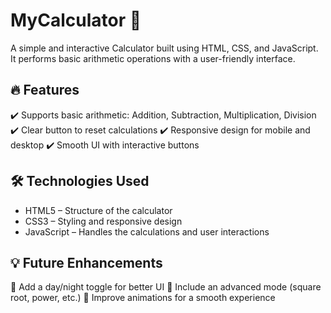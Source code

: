 # MyCalculator 🧮
A simple and interactive Calculator built using HTML, CSS, and JavaScript. It performs basic arithmetic operations with a user-friendly interface.

## 🔥 Features
✔️ Supports basic arithmetic: Addition, Subtraction, Multiplication, Division
✔️ Clear button to reset calculations
✔️ Responsive design for mobile and desktop
✔️ Smooth UI with interactive buttons

## 🛠️ Technologies Used
- HTML5 – Structure of the calculator
- CSS3 – Styling and responsive design
- JavaScript – Handles the calculations and user interactions

## 💡 Future Enhancements
🚀 Add a day/night toggle for better UI
🚀 Include an advanced mode (square root, power, etc.)
🚀 Improve animations for a smooth experience
